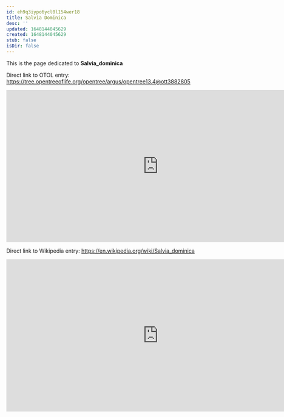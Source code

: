 ```yaml
---
id: eh9q3iypo6ycl0l154wer18
title: Salvia Dominica
desc: ''
updated: 1648144045629
created: 1648144045629
stub: false
isDir: false
---
```

This is the page dedicated to **Salvia_dominica**


Direct link to OTOL entry: https://tree.opentreeoflife.org/opentree/argus/opentree13.4@ott3882805



<html>
    <body>
    <iframe src="https://tree.opentreeoflife.org/opentree/argus/opentree13.4@ott3882805"
    width="800" height="400" frameborder="0" allowfullscreen> </iframe>
    </body>
</html>
    


Direct link to Wikipedia entry: https://en.wikipedia.org/wiki/Salvia_dominica



<html>
    <body>
    <iframe src="https://en.wikipedia.org/wiki/Salvia_dominica"
    width="800" height="400" frameborder="0" allowfullscreen> </iframe>
    </body>
</html>
    
